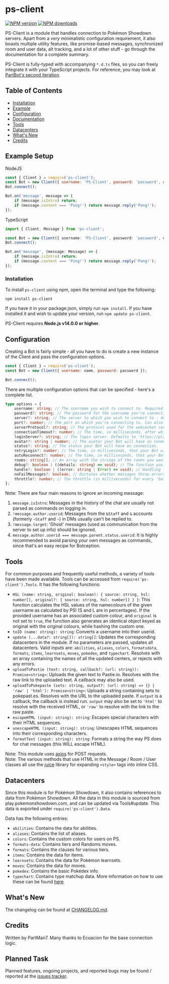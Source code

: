 # ps-client

<a href="https://www.npmjs.com/package/ps-client"><img src="https://img.shields.io/npm/v/ps-client.svg?maxAge=3600" alt="NPM version" /></a>
<a href="https://www.npmjs.com/package/ps-client"><img src="https://img.shields.io/npm/dt/ps-client.svg?maxAge=3600" alt="NPM downloads" /></a>

PS-Client is a module that handles connection to Pokémon Showdown servers. Apart from a _very_ minimalistic configuration requirement, it also boasts multiple utility features, like promise-based messages, synchronized room and user data, alt tracking, and a lot of other stuff - go through the documentation for a complete summary.

PS-Client is fully-typed with accompanying `*.d.ts` files, so you can freely integrate it with your TypeScript projects. For reference, you may look at [PartBot's second iteration](https://github.com/PartMan7/PartBotter).

## Table of Contents

- [Installation](#installation)
- [Example](#example-setup)
- [Configuration](#configuration)
- [Documentation](DOCUMENTATION.md)
- [Tools](#tools)
- [Datacenters](#datacenters)
- [What's New](CHANGELOG.md)
- [Credits](#credits)

## Example Setup

NodeJS

```javascript
const { Client } = require('ps-client');
const Bot = new Client({ username: 'PS-Client', password: 'password', debug: true, avatar: 'supernerd', rooms: ['botdevelopment'] });
Bot.connect();

Bot.on('message', message => {
	if (message.isIntro) return;
	if (message.content === 'Ping!') return message.reply('Pong!');
});
```

TypeScript

```typescript
import { Client, Message } from 'ps-client';

const Bot = new Client({ username: 'PS-Client', password: 'password', debug: true, avatar: 'supernerd', rooms: ['botdevelopment'] });
Bot.connect();

Bot.on('message', (message: Message) => {
	if (message.isIntro) return;
	if (message.content === 'Ping!') return message.reply('Pong!');
});
```

### Installation

To install `ps-client` using npm, open the terminal and type the following:

```
npm install ps-client
```

If you have it in your package.json, simply run `npm install`. If you have installed it and wish to update your version, run `npm update ps-client`.

PS-Client requires **Node.js v14.0.0 or higher**.

## Configuration

Creating a Bot is fairly simple - all you have to do is create a new instance of the Client and pass the configuration options.

```javascript
const { Client } = require('ps-client');
const Bot = new Client({ username: name, password: password });

Bot.connect();
```

There are multiple configuration options that can be specified - here's a complete list.

```typescript
type options = {
	username: string; // The username you wish to connect to. Required parameter.
	password?: string; // The password for the username you're connecting to. Leave this blank if the account is unregistered.
	server?: string; // The server to which you wish to connect to - defaults to 'sim3.psim.us'.
	port?: number; // The port on which you're connecting to. Can also be specified in server as `url:port`, in which case leave this field blank.
	serverProtocol?: string; // The protocol used for the websocket connection. Defaults to wss, but can be changed to ws (insecure).
	connectionTimeout?: number; // The time, in milliseconds, after which your connection times out. Defaults to 20s.
	loginServer?: string; // The login server. Defaults to 'https://play.pokemonshowdown.com/~~showdown/action.php'.
	avatar?: string | number; // The avatar your Bot will have on connection. If not specified, PS will set one randomly.
	status?: string; // The status your Bot will have on connection.
	retryLogin?: number; // The time, in milliseconds, that your Bot will wait before attempting to login again after a failing. If this is 0, it will not attempt to login again. Defaults to 10 seconds.
	autoReconnect?: number; // The time, in milliseconds, that your Bot will wait before attempting to reconnect after a disconnect. If this is 0, it will not attempt to reconnect. Defaults to 30 seconds.
	rooms: string[]; // An array with the strings of the rooms you want the Bot to join.
	debug?: boolean | ((details: string) => void); // The function you would like to run on debugs. If this is a falsey value, debug messages will not be displayed. If a true value is given which is not a function, the Bot simply logs messages to the console.
	handle?: boolean | ((error: string | Error) => void); // Handling for internal errors. If a function is provided, this will run it with an error / string. The default function logs them to the console. To opt out of error handling (not recommended), set this to false.
	noFailMessages?: boolean; // Dictates whether messages throw errors by default. Set to 'false' to enable messages throwing errors. Defaults to true.
	throttle?: number; // The throttle (in milliseconds) for every 'batch' of three messages. PS has a per-message throttle of 25ms for public roombots, 100ms for trusted users, and 600ms for regular users.
};
```

Note: There are four main reasons to ignore an incoming message:

1. `message.isIntro`: Messages in the history of the chat are usually not parsed as commands on logging in.
2. `!message.author.userid`: Messages from the `&Staff` and `&` accounts (formerly `~Staff` and `~`) in DMs usually can't be replied to.
3. `!message.target`: 'Ghost' messages (used as communication from the server to set up info) should be ignored.
4. `message.author.userid === message.parent.status.userid`: It is highly recommended to avoid parsing your own messages as commands, since that's an easy recipe for Botception.

## Tools

For common purposes and frequently useful methods, a variety of tools have been made available. Tools can be accessed from `require('ps-client').Tools`. It has the following functions:

- `HSL (name: string, original: boolean): { source: string, hsl: number[], original?: { source: string, hsl: number[] } }`: This function calculates the HSL values of the namecolours of the given username as calculated by PS! (S and L are in percentages). If the provided username has an associated custom colour, and `original` is not set to `true`, the function also generates an identical object keyed as original with the original colours, while hashing the custom one.
- `toID (name: string): string`: Converts a username into their userid.
- `update (...data?: string[]): string[]`: Updates the corresponding datacenters in the module. If no parameters are passed, updates all datacenters. Valid inputs are: `abilities`, `aliases`, `colors`, `formatsdata`, `formats`, `items`, `learnsets`, `moves`, `pokedex`, and `typechart`. Resolves with an array containing the names of all the updated centers, or rejects with any errors.
- `uploadToPastie (text: string, callback?: (url: string)): Promise<string>`: Uploads the given text to Pastie.io. Resolves with the raw link to the uploaded text. A callback may also be used.
- `uploadToPokepaste (sets: string, output?: (url: string) => {} | 'raw' | 'html'): Promise<string>`: Uploads a string containing sets to pokepast.es. Resolves with the URL to the uploaded paste. If `output` is a callback, the callback is instead run. `output` may also be set to `'html'` to resolve with the received HTML, or `'raw'` to resolve with the link to the raw paste.
- `escapeHTML (input: string): string`: Escapes special characters with their HTML sequences.
- `unescapeHTML (input: string): string`: Unescapes HTML sequences into their corresponding characters.
- `formatText (input: string): string`: Formats a string the way PS does for chat messages (this WILL escape HTML).

Note: This module uses [axios](https://github.com/axios/axios) for POST requests.<br/>
Note: The various methods that use HTML in the Message / Room / User classes all use the [juice](https://www.npmjs.com/package/juice) library for expanding `<style>` tags into inline CSS.

## Datacenters

Since this module is for Pokémon Showdown, it also contains references to data from Pokémon Showdown. All the data in this module is sourced from play.pokemonshowdown.com, and can be updated via Tools#update. This data is exported under `require('ps-client').Data`.

Data has the following entries:

- `abilities`: Contains the data for abilities.
- `aliases`: Contains the list of aliases.
- `colors`: Contains the custom colors for users on PS.
- `formats-data`: Contains tiers and Randoms moves.
- `formats`: Contains the clauses for various tiers.
- `items`: Contains the data for items.
- `learnsets`: Contains the data for Pokémon learnsets.
- `moves`: Contains the data for moves.
- `pokedex`: Contains the basic Pokédex info.
- `typechart`: Contains type matchup data.
  More information on how to use these can be found [here](https://github.com/smogon/pokemon-showdown/tree/master/data).

## What's New

The changelog can be found at [CHANGELOG.md](CHANGELOG.md).

## Credits

Written by PartMan7. Many thanks to Ecuacion for the base connection logic.

## Planned Task

Planned features, ongoing projects, and reported bugs may be found / reported at the [issues tracker](https://github.com/PartMan7/PS-Client/issues).
